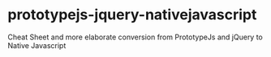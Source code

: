 # prototypejs-jquery-nativejavascript
Cheat Sheet and more elaborate conversion from PrototypeJs and jQuery to Native Javascript
